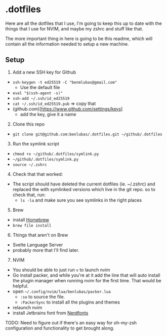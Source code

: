 # .dotfiles

Here are all the dotfiles that I use, I'm going to keep this up to date with the things that I use 
for NVIM, and maybe my zshrc and stuff like that. 


The more important thing in here is going to be this readme, which will contain 
all the information needed to setup a new machine. 


## Setup 
1. Add a new SSH key for Github 
  - `ssh-keygen -t ed25519 -C "benmlubas@gmail.com"`
    - Use the default file
  - `eval "$(ssh-agent -s)"` 
  - `ssh-add ~/.ssh/id_ed25519`
  - `cat ~/.ssh/id_ed25519.pub` => copy that
  - (github.com)[https://www.github.com/settings/keys]
    - add the key, give it a name

2. Clone this repo
  - `git clone git@github.com:benlubas/.dotfiles.git ~/github/.dotfiles`

3. Run the symlink script
  - `chmod +x ~/github/.dotfiles/symlink.py `
  - `~/github/.dotfiles/symlink.py`
  - `source ~/.zshrc`

4. Check that that worked: 
  - The script should have deleted the current dotfiles (ie. ~/.zshrc) and 
  replaced the with symlinked 
  versions which live in the git repo. so to check that, run:
    - `ls -la` and make sure you see symlinks in the right places

5. Brew
  - install [Homebrew](https://brew.sh)
  - `brew file install`

6. Things that aren't on Brew
  - Svelte Language Server 
  - probably more that I'll find later. 

7. NVIM
  - You should be able to just run `v` to launch nvim
  - Go install packer, and while you're at it add the line that will auto install
  the plugin manager when running nvim for the first time. That would be helpful.
  - open `~/.config/nvim/lua/benlubas/packer.lua` 
    - `:so` to source the file. 
    - `:PackerSync` to install all the plugins and themes 
  - relaunch nvim 
  - install Jetbrains font from [Nerdfonts](https://www.nerdfonts.com/font-downloads)


TODO: Need to figure out if there's an easy way for oh-my-zsh configuration and 
functionality to get brought along. 
